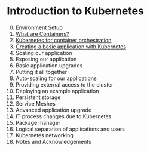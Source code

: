 # Introduction to Kubernetes

0. Environment Setup
1. [What are Containers?](/1_Intro_to_Containers)
2. [Kubernetes for container orchestration](2_Kubernetes_for_Containers)
3. [Creating a basic application with Kubernetes](3_Basic_K8S_App)
4. Scaling our application
5. Exposing our application
6. Basic application upgrades
7. Putting it all together
8. Auto-scaling for our applications
9. Providing external access to the cluster
10. Deploying an example application
11. Persistent storage
12. Service Meshes
13. Advanced application upgrade
14. IT process changes due to Kubernetes
15. Package manager
16. Logical separation of applications and users
17. Kubernetes networking
99. Notes and Acknowledgements



